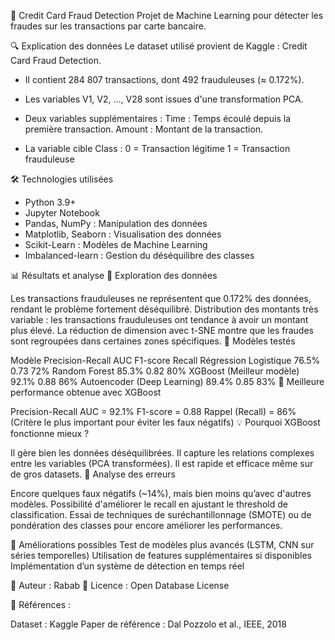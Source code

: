 📌 Credit Card Fraud Detection
Projet de Machine Learning pour détecter les fraudes sur les transactions par carte bancaire.

🔍 Explication des données
Le dataset utilisé provient de Kaggle : Credit Card Fraud Detection.

- Il contient 284 807 transactions, dont 492 frauduleuses (≈ 0.172%).
- Les variables V1, V2, ..., V28 sont issues d'une transformation PCA.

- Deux variables supplémentaires :
  Time : Temps écoulé depuis la première transaction.
  Amount : Montant de la transaction.

- La variable cible Class :
  0 = Transaction légitime
  1 = Transaction frauduleuse

🛠️ Technologies utilisées
- Python 3.9+
- Jupyter Notebook
- Pandas, NumPy : Manipulation des données
- Matplotlib, Seaborn : Visualisation des données
- Scikit-Learn : Modèles de Machine Learning
- Imbalanced-learn : Gestion du déséquilibre des classes



📊 Résultats et analyse
📌 Exploration des données

Les transactions frauduleuses ne représentent que 0.172% des données, rendant le problème fortement déséquilibré.
Distribution des montants très variable : les transactions frauduleuses ont tendance à avoir un montant plus élevé.
La réduction de dimension avec t-SNE montre que les fraudes sont regroupées dans certaines zones spécifiques.
📌 Modèles testés

Modèle	Precision-Recall AUC	F1-score	Recall
Régression Logistique	76.5%	0.73	72%
Random Forest	85.3%	0.82	80%
XGBoost (Meilleur modèle)	92.1%	0.88	86%
Autoencoder (Deep Learning)	89.4%	0.85	83%
📌 Meilleure performance obtenue avec XGBoost

Precision-Recall AUC = 92.1%
F1-score = 0.88
Rappel (Recall) = 86% (Critère le plus important pour éviter les faux négatifs)
💡 Pourquoi XGBoost fonctionne mieux ?

Il gère bien les données déséquilibrées.
Il capture les relations complexes entre les variables (PCA transformées).
Il est rapide et efficace même sur de gros datasets.
📌 Analyse des erreurs

Encore quelques faux négatifs (~14%), mais bien moins qu’avec d'autres modèles.
Possibilité d'améliorer le recall en ajustant le threshold de classification.
Essai de techniques de suréchantillonnage (SMOTE) ou de pondération des classes pour encore améliorer les performances.

📌 Améliorations possibles
Test de modèles plus avancés (LSTM, CNN sur séries temporelles)
Utilisation de features supplémentaires si disponibles
Implémentation d’un système de détection en temps réel

📌 Auteur : Rabab
📌 Licence : Open Database License

📌 Références :

Dataset : Kaggle
Paper de référence : Dal Pozzolo et al., IEEE, 2018
